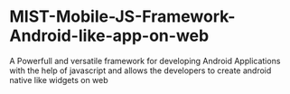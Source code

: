 # MIST-Mobile-JS-Framework-Android-like-app-on-web
A Powerfull and versatile framework for developing Android Applications with the help of javascript and allows the developers to create android native like widgets on web
